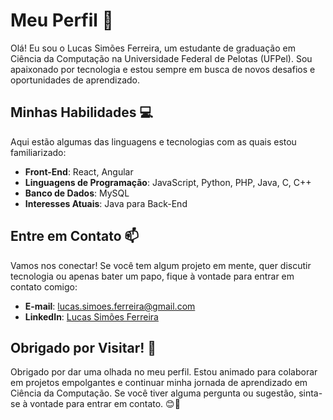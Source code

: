 # Meu Perfil 🚀

Olá! Eu sou o Lucas Simões Ferreira, um estudante de graduação em Ciência da Computação na Universidade Federal de Pelotas (UFPel). Sou apaixonado por tecnologia e estou sempre em busca de novos desafios e oportunidades de aprendizado.

## Minhas Habilidades 💻

Aqui estão algumas das linguagens e tecnologias com as quais estou familiarizado:

- **Front-End**: React, Angular
- **Linguagens de Programação**: JavaScript, Python, PHP, Java, C, C++
- **Banco de Dados**: MySQL
- **Interesses Atuais**: Java para Back-End

## Entre em Contato 📫

Vamos nos conectar! Se você tem algum projeto em mente, quer discutir tecnologia ou apenas bater um papo, fique à vontade para entrar em contato comigo:

- **E-mail**: lucas.simoes.ferreira@gmail.com
- **LinkedIn**: [Lucas Simões Ferreira](https://www.linkedin.com/in/lucas-ferreira-2001/)

## Obrigado por Visitar! 🙌

Obrigado por dar uma olhada no meu perfil. Estou animado para colaborar em projetos empolgantes e continuar minha jornada de aprendizado em Ciência da Computação. Se você tiver alguma pergunta ou sugestão, sinta-se à vontade para entrar em contato. 😊🚀
